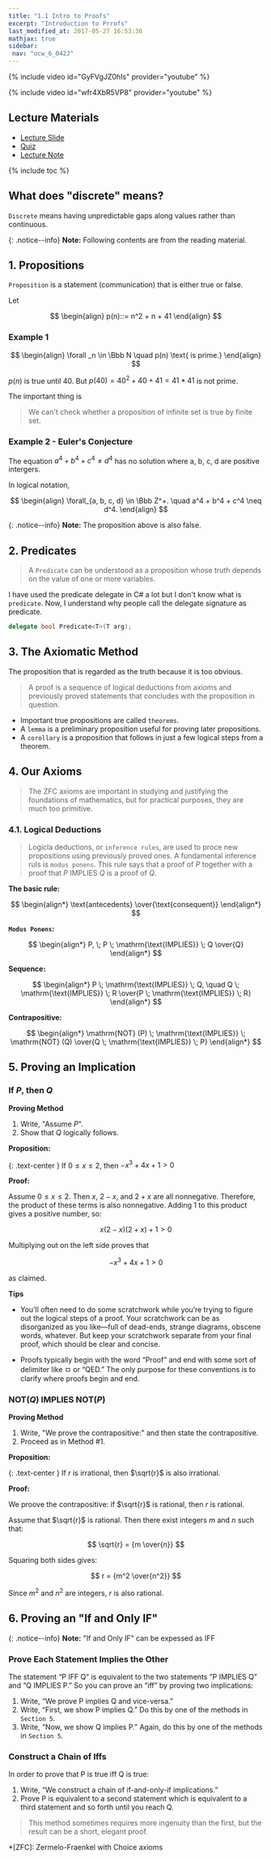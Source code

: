 ```yaml
---
title: "1.1 Intro to Proofs"
excerpt: "Introduction to Prrofs"
last_modified_at: 2017-05-27 16:53:36
mathjax: true
sidebar:
 nav: "ocw_6_042J"
---
```


{% include video id="GyFVgJZ0hIs" provider="youtube" %}

{% include video id="wfr4XbR5VP8" provider="youtube" %}

## Lecture Materials

-	[Lecture Slide](https://ocw.mit.edu/courses/electrical-engineering-and-computer-science/6-042j-mathematics-for-computer-science-spring-2015/lecture-slides/MIT6_042JS16_Introduction.pdf)
-	[Quiz](https://ocw.mit.edu/courses/electrical-engineering-and-computer-science/6-042j-mathematics-for-computer-science-spring-2015/proofs/tp1-1/vertical-96ac16077819/)
-	[Lecture Note](https://ocw.mit.edu/courses/electrical-engineering-and-computer-science/6-042j-mathematics-for-computer-science-spring-2015/readings/MIT6_042JS15_Session1.pdf)

{% include toc %}

## What does "discrete" means?

`Discrete` means having unpredictable gaps along values rather than continuous.

{: .notice--info}
**Note:** Following contents are from the reading material.

## 1. Propositions

`Proposition` is a statement (communication) that is either true or false.

Let

$$
	\begin{align}
		p(n)::= n^2 + n + 41
	\end{align}
$$

### Example 1 

$$
	\begin{align}
		\forall _n \in \Bbb N \quad p(n) \text{ is prime.} 
	\end{align}
$$

$p(n)$ is true until 40. But $p(40) = 40^2 + 40 + 41 = 41 * 41$ is not prime.

The important thing is

>We can't check whether a proposition of infinite set is true by finite set.

### Example 2 - Euler's Conjecture

The equation $a^4 + b^4 + c^4 \neq d^4$ has no solution where a, b, c, d are positive intergers.

In logical notation,

$$
	\begin{align}
		\forall_{a, b, c, d} \in \Bbb Z^+. \quad a^4 + b^4 + c^4 \neq d^4.
	\end{align}
$$

{: .notice--info}
**Note:** The proposition above is also false.

## 2. Predicates

>A `Predicate` can be understood as a proposition whose truth depends on the value of one or more variables.

I have used the predicate delegate in C# a lot but I don't know what is `predicate`. Now, I understand why people call the delegate signature as predicate.

```cs
delegate bool Predicate<T>(T arg);
```

## 3. The Axiomatic Method

The proposition that is regarded as the truth because it is too obvious.

>A proof is a sequence of logical deductions from
axioms and previously proved statements that concludes with the proposition in
question.

-	Important true propositions are called `theorems`.
-	A `lemma` is a preliminary proposition useful for proving later propositions.
-	A `corollary` is a proposition that follows in just a few logical steps from a theorem.

## 4. Our Axioms

>The ZFC axioms are important in studying and justifying the foundations of mathematics, but for practical purposes, they are much too primitive.

### 4.1. Logical Deductions

>Logicla deductions, or `inference rules`, are used to proce new propositions using previously proved ones. A fundamental inference ruls is `modus ponens`. This rule says that a proof of $P$ together with a proof that $P$ IMPLIES $Q$ is a proof of $Q$.

**The basic rule:**

$$
	\begin{align*}
		\text{antecedents} \over{\text{consequent}}
	\end{align*}
$$

**`Modus Ponens`:**

$$
	\begin{align*}
		P, \; P \; \mathrm{\text{IMPLIES}} \; Q \over{Q}
	\end{align*}
$$

**Sequence:**

$$
	\begin{align*}
		P \; \mathrm{\text{IMPLIES}} \; Q, \quad Q \; \mathrm{\text{IMPLIES}} \; R \over{P \; \mathrm{\text{IMPLIES}} \; R}
	\end{align*}
$$

**Contrapositive:**

$$
	\begin{align*}
		\mathrm{NOT} (P) \; \mathrm{\text{IMPLIES}} \; \mathrm{NOT} (Q) \over{Q \; \mathrm{\text{IMPLIES}} \; P}
	\end{align*}
$$

## 5. Proving an Implication

### If $P$, then $Q$

**Proving Method**

1.	Write, "Assume $P$".
2.	Show that $Q$ logically follows.

**Proposition:**

{: .text-center }
If $0 \le x \le 2$, then $-x^3 + 4x + 1 \gt 0$

**Proof:**

Assume $0 \le x \le 2$. Then $x$, $2-x$, and $2 + x$ are all nonnegative. Therefore,
the product of these terms is also nonnegative. Adding 1 to this product gives a
positive number, so:

$$
	x(2 - x)(2 + x) + 1 \gt 0
$$

Multiplying out on the left side proves that

$$
	-x^3 + 4x + 1 \gt 0
$$

as claimed.	

**Tips**

*	You’ll often need to do some scratchwork while you’re trying to figure out
the logical steps of a proof. Your scratchwork can be as disorganized as you
like—full of dead-ends, strange diagrams, obscene words, whatever. But
keep your scratchwork separate from your final proof, which should be clear
and concise.

*	Proofs typically begin with the word “Proof” and end with some sort of delimiter
like ㅁ or “QED.” The only purpose for these conventions is to clarify
where proofs begin and end.

### NOT($Q$) IMPLIES NOT($P$)

**Proving Method**

1.	 Write, "We prove the contrapositive:" and then state the contrapositive.
2.	Proceed as in Method #1.

**Proposition:**

{: .text-center }
If $r$ is irrational, then $\sqrt{r}$ is also irrational.

**Proof:**

We proove the contrapositive: if $\sqrt{r}$ is rational, then $r$ is rational.

Assume that $\sqrt{r}$ is rational. Then there exist integers $m$ and $n$ such that:

$$ \sqrt{r} = {m \over{n}} $$

Squaring both sides gives:

$$ r = {m^2 \over{n^2}} $$

Since $m^2$ and $n^2$ are integers, $r$ is also rational.

## 6. Proving an "If and Only IF"

{: .notice--info}
**Note:** "If and Only IF" can be expessed as IFF

### Prove Each Statement Implies the Other

The statement “P IFF Q” is equivalent to the two statements “P IMPLIES Q” and
“Q IMPLIES P.” So you can prove an “iff” by proving two implications:

1.	Write, “We prove P implies Q and vice-versa.”
2.	Write, “First, we show P implies Q.” Do this by one of the methods in
`Section 5`.
3.	Write, “Now, we show Q implies P.” Again, do this by one of the methods
in `Section 5`.

### Construct a Chain of Iffs

In order to prove that P is true iff Q is true:

1.	Write, “We construct a chain of if-and-only-if implications.”
2.	Prove P is equivalent to a second statement which is equivalent to a third
statement and so forth until you reach Q.

>This method sometimes requires more ingenuity than the first, but the result can be
a short, elegant proof.

*[ZFC]: Zermelo-Fraenkel with Choice axioms